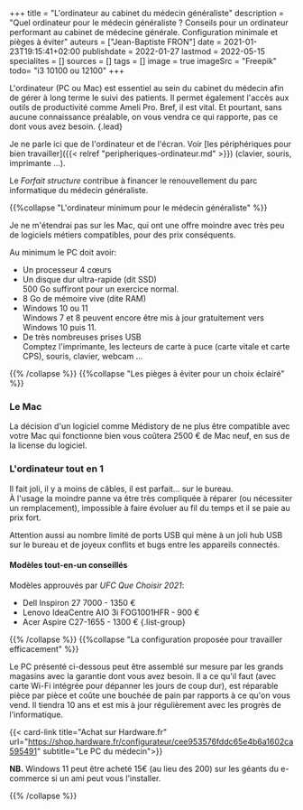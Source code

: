 +++
title = "L'ordinateur au cabinet du médecin généraliste"
description = "Quel ordinateur pour le médecin généraliste ? Conseils pour un ordinateur performant au cabinet de médecine générale. Configuration minimale et pièges à éviter"
auteurs = ["Jean-Baptiste FRON"]
date = 2021-01-23T19:15:41+02:00
publishdate = 2022-01-27
lastmod = 2022-05-15
specialites = []
sources = []
tags = []
image = true
imageSrc = "Freepik"
todo= "i3 10100 ou 12100"
+++

L'ordinateur (PC ou Mac) est essentiel au sein du cabinet du médecin afin de gérer à long terme le suivi des patients. Il permet également l'accès aux outils de productivité comme Ameli Pro. Bref, il est vital. Et pourtant, sans aucune connaissance préalable, on vous vendra ce qui rapporte, pas ce dont vous avez besoin.
{.lead}

Je ne parle ici que de l'ordinateur et de l'écran. Voir [les périphériques pour bien travailler]({{< relref "peripheriques-ordinateur.md" >}}) (clavier, souris, imprimante ...).

Le *Forfait structure* contribue à financer le renouvellement du parc informatique du médecin généraliste.

{{%collapse "L'ordinateur minimum pour le médecin généraliste" %}}

Je ne m'étendrai pas sur les Mac, qui ont une offre moindre avec très peu de logiciels métiers compatibles, pour des prix conséquents.

Au minimum le PC doit avoir:

- Un processeur 4 cœurs
- Un disque dur ultra-rapide (dit SSD)  
  500 Go suffiront pour un exercice normal.
- 8 Go de mémoire vive (dite RAM)
- Windows 10 ou 11  
  Windows 7 et 8 peuvent encore être mis à jour gratuitement vers Windows 10 puis 11.
- De très nombreuses prises USB  
  Comptez l'imprimante, les lecteurs de carte à puce (carte vitale et carte CPS), souris, clavier, webcam ...

{{% /collapse %}}
{{%collapse "Les pièges à éviter pour un choix éclairé" %}}

### Le Mac

La décision d'un logiciel comme Médistory de ne plus être compatible avec votre Mac qui fonctionne bien vous coûtera 2500 € de Mac neuf, en sus de la license du logiciel.

### L'ordinateur tout en 1

Il fait joli, il y a moins de câbles, il est parfait... sur le bureau.  
À l'usage la moindre panne va être très compliquée à réparer (ou nécessiter un remplacement), impossible à faire évoluer au fil du temps et il se paie au prix fort.

Attention aussi au nombre limité de ports USB qui mène à un joli hub USB sur le bureau et de joyeux conflits et bugs entre les appareils connectés.

#### Modèles tout-en-un conseillés

Modèles approuvés par *UFC Que Choisir 2021*:

- Dell Inspiron 27 7000 - 1350 €
- Lenovo IdeaCentre AIO 3i FOG1001HFR - 900 €
- Acer Aspire C27-1655 - 1300 €
{.list-group}

{{% /collapse %}}
{{%collapse "La configuration proposée pour travailler efficacement" %}}

Le PC présenté ci-dessous peut être assemblé sur mesure par les grands magasins avec la garantie dont vous avez besoin. Il a ce qu'il faut (avec carte Wi-Fi intégrée pour dépanner les jours de coup dur), est réparable pièce par pièce et coûte une bouchée de pain par rapports à ce qu'on vous vend. Il tiendra 10 ans et est mis à jour régulièrement avec les progrès de l'informatique.

{{< card-link title="Achat sur Hardware.fr" url="https://shop.hardware.fr/configurateur/cee953576fddc65e4b6a1602ca595491" subtitle="Le PC du médecin">}}

**NB.** Windows 11 peut être acheté 15€ (au lieu des 200) sur les géants du e-commerce si un ami peut vous l'installer.

{{% /collapse %}}
